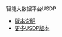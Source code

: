 <div class="sidebar_title icon_"> 智能大数据平台USDP </div>   



* [版本说明](usdp_community/1.0.x/README)
* [更多USDP版本](/usdp_community/README)


